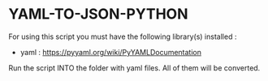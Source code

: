 # YAML-TO-JSON-PYTHON


For using this script you must have the following library(s) installed :

- yaml : https://pyyaml.org/wiki/PyYAMLDocumentation


Run the script INTO the folder with yaml files. All of them will be converted.
